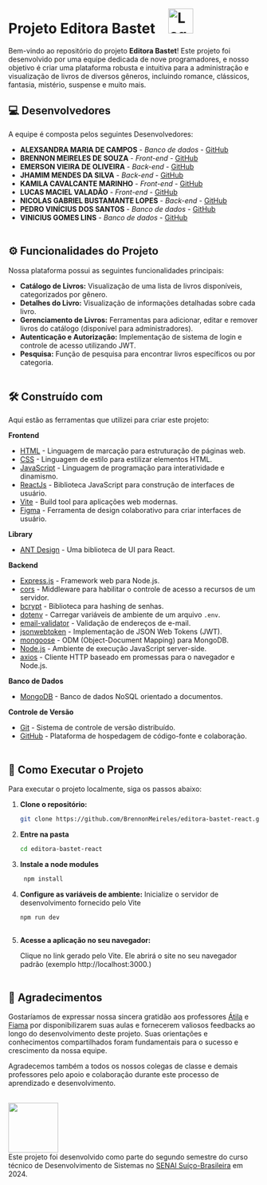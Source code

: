 # Projeto Editora Bastet   <img style=" width: 50px;  height:auto; margin-left: 20px;" src="https://s3-alpha-sig.figma.com/img/a87e/41f8/256846d6a9fd32e34b9eca4830f6d786?Expires=1717372800&Key-Pair-Id=APKAQ4GOSFWCVNEHN3O4&Signature=kzehCGAYflPX6uuFlM2Y3-BeeBgNMuSba45J7xkQkg9PefVuOpdYaj5Jup2p8Z3sFOR9W~1oIwnF7XTQ32wP4-52hI1cTWSrap6s9JY0rXuWUQ959KCZLH4yz81PedP6EC36fE6wT1dZQtzNsIYECNSNtFWkeCAlyNF1H9DnkjwE1epnyF04feKvgMWHeMVYnH1tw-yaIBLQgcGD4SDQsemVUFx9H9Z6a1p~dx56ERyvlObJx0x-fvdJH-UPB7W4210tYoiR~eB-7OBLGUzHQOuIOcVf0D7z-fu~gSMHN0d2W7IXfgLfpwqevSWvkwkTKRAsjhbNLlQ1hKmxHxQWYA__" alt="Logo da Editora">

Bem-vindo ao repositório do projeto **Editora Bastet**! Este projeto foi desenvolvido por uma equipe dedicada de nove programadores, e nosso objetivo é criar uma plataforma robusta e intuitiva para a administração e visualização de livros de diversos gêneros, incluindo romance, clássicos, fantasia, mistério, suspense e muito mais.

## 💻 Desenvolvedores

A equipe é composta pelos seguintes Desenvolvedores:

* **ALEXSANDRA MARIA DE CAMPOS** - *Banco de dados* - [GitHub](https://github.com/AlexsandraMCampos)
* **BRENNON MEIRELES DE SOUZA**  - *Front-end* - [GitHub](https://github.com/BrennonMeireles)
* **EMERSON VIEIRA DE OLIVEIRA**  - *Back-end* - [GitHub](https://github.com/Emerson757)
* **JHAMIM MENDES DA SILVA**  - *Back-end* - [GitHub](https://github.com/Jhamim-py)
* **KAMILA CAVALCANTE MARINHO** - *Front-end* - [GitHub](https://github.com/kamimarinn)
* **LUCAS MACIEL VALADÃO** - *Front-end* - [GitHub](https://github.com/lucasmvaladao)
* **NICOLAS GABRIEL BUSTAMANTE LOPES** - *Back-end* - [GitHub](https://github.com/NicolasLopes29)
* **PEDRO VINÍCIUS DOS SANTOS** - *Banco de dados* - [GitHub](https://github.com/Pedro-V7)
* **VINICIUS GOMES LINS** - *Banco de dados* - [GitHub](https://github.com/VGLink) <br><br>

## ⚙️ Funcionalidades do Projeto

Nossa plataforma possui as seguintes funcionalidades principais:

*  **Catálogo de Livros:** Visualização de uma lista de livros disponíveis, categorizados por gênero.
*  **Detalhes do Livro:** Visualização de informações detalhadas sobre cada livro.
*  **Gerenciamento de Livros:** Ferramentas para adicionar, editar e remover livros do catálogo (disponível para administradores).
*  **Autenticação e Autorização:** Implementação de sistema de login e controle de acesso utilizando JWT.
*  **Pesquisa:** Função de pesquisa para encontrar livros específicos ou por categoria.<br><br>

## 🛠️ Construído com

Aqui estão as ferramentas que utilizei para criar este projeto:

**Frontend**
* [HTML](https://developer.mozilla.org/en-US/docs/Web/HTML) - Linguagem de marcação para estruturação de páginas web.
* [CSS](https://developer.mozilla.org/en-US/docs/Web/CSS) - Linguagem de estilo para estilizar elementos HTML.
* [JavaScript](https://developer.mozilla.org/en-US/docs/Web/JavaScript) - Linguagem de programação para interatividade e dinamismo.
* [ReactJs](https://reactjs.org/) - Biblioteca JavaScript para construção de interfaces de usuário.
* [Vite](https://vitejs.dev/) - Build tool para aplicações web modernas.
* [Figma](https://www.figma.com/) - Ferramenta de design colaborativo para criar interfaces de usuário.

**Library**
* [ANT Design](https://ant.design/) - Uma biblioteca de UI para React.

**Backend**
* [Express.js](https://expressjs.com/) - Framework web para Node.js.
* [cors](https://www.npmjs.com/package/cors) - Middleware para habilitar o controle de acesso a recursos de um servidor.
* [bcrypt](https://www.npmjs.com/package/bcrypt) - Biblioteca para hashing de senhas.
* [dotenv](https://www.npmjs.com/package/dotenv) - Carregar variáveis de ambiente de um arquivo `.env`.
* [email-validator](https://www.npmjs.com/package/email-validator) - Validação de endereços de e-mail.
* [jsonwebtoken](https://www.npmjs.com/package/jsonwebtoken) - Implementação de JSON Web Tokens (JWT).
* [mongoose](https://mongoosejs.com/) - ODM (Object-Document Mapping) para MongoDB.
* [Node.js](https://nodejs.org/) - Ambiente de execução JavaScript server-side.
* [axios](https://axios-http.com/) - Cliente HTTP baseado em promessas para o navegador e Node.js.

**Banco de Dados**
* [MongoDB](https://www.mongodb.com/) - Banco de dados NoSQL orientado a documentos.

**Controle de Versão**
* [Git](https://git-scm.com/) - Sistema de controle de versão distribuído.
* [GitHub](https://github.com/) - Plataforma de hospedagem de código-fonte e colaboração. <br> <br>


 
## 🔧 Como Executar o Projeto

Para executar o projeto localmente, siga os passos abaixo:

1. **Clone o repositório:**

   ```bash
   git clone https://github.com/BrennonMeireles/editora-bastet-react.git
   
2. **Entre na pasta**
   ```bash
   cd editora-bastet-react

3. **Instale a node modules**
   ```bash
    npm install

4. **Configure as variáveis de ambiente:**
Inicialize o servidor de desenvolvimento fornecido pelo Vite
   ```bash
   npm run dev
 
5. **Acesse a aplicação no seu navegador:**

   Clique no link gerado pelo Vite. Ele abrirá o site no seu navegador padrão (exemplo http://localhost:3000.) <br><br>


## 🎁 Agradecimentos
Gostaríamos de expressar nossa sincera gratidão aos professores [Átila](https://github.com/profatila) e [Fiama](https://github.com/FiamaBrenda) por disponibilizarem suas aulas e fornecerem valiosos feedbacks ao longo do desenvolvimento deste projeto. Suas orientações e conhecimentos compartilhados foram fundamentais para o sucesso e crescimento da nossa equipe.

Agradecemos também a todos os nossos colegas de classe e demais professores pelo apoio e colaboração durante este processo de aprendizado e desenvolvimento. <br> <br>


<img src="https://raw.githubusercontent.com/matheuscostadesign/projetos-senai/main/.github/logo-senai.svg" width="100"> <br>
Este projeto foi desenvolvido como parte do segundo semestre do curso técnico de Desenvolvimento de Sistemas no [SENAI Suíço-Brasileira](https://sp.senai.br/unidade/suicobrasileira/) em 2024.
